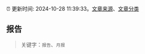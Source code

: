 :alarm_clock: 更新时间: 2024-10-28 11:39:33。[文章来源](/README.md)、[文章分类](/TAGS.md)

## 报告


> 关键字：`报告`、`月报`



